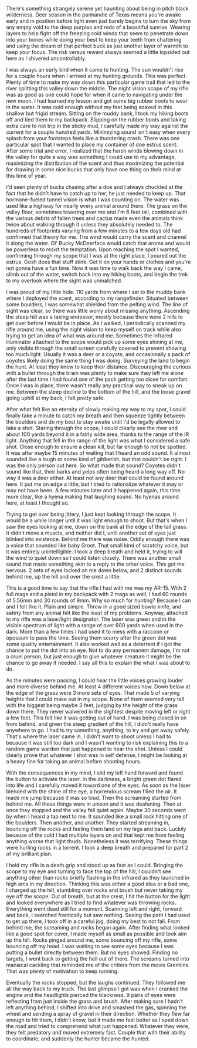 There's something strangely serene yet haunting about being in pitch black wilderness. Deer season in the panhandle of Texas means you're awake early and in position before light even just barely begins to turn the sky from any empty void to the deep purples and reds of a beautiful sunrise. Wearing layers to help fight off the freezing cold winds that seem to penetrate down into your bones while doing your best to keep your teeth from chattering and using the dream of that perfect buck as just another layer of warmth to keep your focus. The risk versus reward always seemed a little lopsided out here as I shivered uncontrollably.

I was always an early bird when it came to hunting. The sun wouldn't rise for a couple hours when I arrived at my hunting grounds. This was perfect. Plenty of time to make my way down this particular game trail that led to the river splitting this valley down the middle. The night vision scope of my rifle was as good as one could hope for when it came to navigating under the new moon. I had learned my lesson and got some big rubber boots to wear in the water. It was cold enough without my feet being soaked in this shallow but frigid stream. Sitting on the muddy bank, I took my hiking boots off and tied them to my backpack. Slipping on the rubber boots and taking extra care to not trip in the sticky mud, I carefully made my way against the current for a couple hundred yards. Minimizing sound isn't easy when every splash from your footsteps feels like a thundering crash. There was one particular spot that I wanted to place my container of doe estrus scent. After some trial and error, I realized that the harsh winds blowing down in the valley for quite a way was something I could use to my advantage, maximizing the distribution of the scent and thus maximizing the potential for drawing in some nice bucks that only have one thing on their mind at this time of year.

I'd seen plenty of bucks chasing after a doe and I always chuckled at the fact that he didn't have to catch up to her, he just needed to keep up. That hormone-fueled tunnel vision is what I was counting on. The water was used like a highway for nearly every animal around there. The grass on the valley floor, sometimes towering over me and I'm 6 feet tall, combined with the various debris of fallen trees and cactus made even the animals think twice about walking through it unless they absolutely needed to. The hundreds of footprints varying from a few minutes to a few days old had confirmed that theory for me. The wind would carry the scent and channel it along the water. Ol' Bucky McDeerface would catch that aroma and would be powerless to resist the temptation. Upon reaching the spot I wanted, confirming through my scope that I was at the right place, I poured out the estrus. Gosh does that stuff stink. Get it on your hands or clothes and you're not gonna have a fun time. Now it was time to walk back the way I came, climb out of the water, switch back into my hiking boots, and begin the trek to my overlook where the sight was unmatched.

I was proud of my little hide. 110 yards from where I sat to the muddy bank where I deployed the scent, according to my rangefinder. Situated between some boulders, I was somewhat shielded from the pelting wind. The line of sight was clear, so there was little worry about missing anything. Ascending the steep hill was a taxing endeavor, mostly because there were 2 hills to get over before I would be in place. As I walked, I periodically scanned my rifle around me, using the night vision to keep myself on track while also trying to get an idea of what was around me. Sometimes the infrared illuminator attached to the scope would pick up some eyes shining at me, only visible through the small screen carefully covered to prevent showing too much light. Usually it was a deer or a coyote, and occasionally a pack of coyotes likely doing the same thing I was doing. Surveying the land to begin the hunt. At least they knew to keep their distance. Discouraging the curious with a bullet through the brain was plenty to make sure they left me alone after the last time I had found one of the pack getting too close for comfort. Once I was in place, there wasn't really any practical way to sneak up on me. Between the steep decline to the bottom of the hill, and the loose gravel going uphill at my back, I felt pretty safe.

After what felt like an eternity of slowly making my way to my spot, I could finally take a minute to catch my breath and then squeeze tightly between the boulders and do my best to stay awake until I'd be legally allowed to take a shot. Staring through the scope, I could clearly see the river and about 100 yards beyond it in a fairly wide area, thanks to the range of the IR light. Anything that fell in the range of the light was what I considered a safe shot. Close enough to ensure a clean kill, but far enough to not be spotted. It was after maybe 15 minutes of waiting that I heard an odd sound. It almost sounded like a laugh or some kind of gibberish, but that couldn't be right. I was the only person out here. So what made that sound? Coyotes didn't sound like that, their barks and yelps often being heard a long way off. No way it was a deer either. At least not any deer that could be found around here. It put me on edge a little, but I tried to rationalize whatever it may or may not have been. A few minutes later and it happened again, this time more clear, like a hyena making that laughing sound. No hyenas around here, at least I thought so.

Trying to get over being jittery, I just kept looking through the scope. It would be a while longer until it was light enough to shoot. But that's when I saw the eyes looking at me, down on the bank at the edge of the tall grass. It didn't move a muscle, and neither did I, until another set of eyes just blinked into existence. Behind me there was noise. Oddly enough there was a voice that sounded like baby Groot. That small kind of scratchy voice, but it was entirely unintelligible. I took a deep breath and held it, trying to will the wind to quiet down so I could listen closely. There was another small sound that made something akin to a reply to the other voice. This got me nervous. 2 sets of eyes locked on me down below, and 2 distinct sounds behind me, up the hill and over the crest a little.

This is a good time to say that the rifle I had with me was my AR-15. With 2 full mags and a pistol in my backpack with 2 mags as well, I had 60 rounds of 5.56mm and 30 rounds of 9mm. Why so much for hunting? Because I can and I felt like it. Plain and simple. Throw in a good sized bowie knife, and safety from any animal felt like the least of my problems. Anyway, attached to my rifle was a laser/light designator. The laser was green and in the visible spectrum of light with a range of over 600 yards when used in the dark. More than a few times I had used it to mess with a raccoon or opossum to pass the time. Seeing them scurry after the green dot was some quality entertainment. It also worked well as a deterrent if I got the chance to put the dot into an eye. Not to do any permanent damage, I'm not a cruel person, but just enough to give whatever creature it might be the chance to go away if needed. I say all this to explain the what I was about to do. 

As the minutes were passing, I could hear the little voices growing louder and more diverse behind me. At least 4 different voices now. Down below at the edge of the grass were 3 more sets of eyes. That made 5 of varying heights that I could make out in my scope. None of them seemed very tall with the biggest being maybe 3 feet, judging by the height of the grass down there. They never waivered in the slightest despite moving left or right a few feet. This felt like it was getting out of hand. I was being closed in on from behind, and given the steep gradient of the hill, I didn't really have anywhere to go. I had to try something, anything, to try and get away safely. That's where the laser came in. I didn't want to shoot unless I had to because it was still too dark and I wasn't wanting to risk explaining this to a random game warden that just happened to hear the shot. Unless I could clearly prove that whatever I shot was in self defense, I might be looking at a heavy fine for taking an animal before shooting hours.

With the consequences in my mind, I slid my left hand forward and found the button to activate the laser. In the darkness, a bright green dot flared into life and I carefully moved it toward one of the eyes. As soon as the laser blended with the shine of the eye, a horrendous scream filled the air. It made me jump because it was so loud. Then the screaming started from behind me. All these things were in unison and it was deafening. Then at once they stopped and the valley fell quiet again. Maybe 30 seconds went by when I heard a tap next to me. It sounded like a small rock hitting one of the boulders. Then another, and another. They started streaming in, bouncing off the rocks and feeling them land on my legs and back. Luckily because of the cold I had multiple layers on and that kept me from feeling anything worse that light thuds. Nonetheless it was terrifying. These things were hurling rocks in a torrent. I took a deep breath and prepared for part 2 of my brilliant plan.

I held my rifle in a death grip and stood up as fast as I could. Bringing the scope to my eye and turning to face the top of the hill, I couldn't see anything other than rocks briefly flashing in the infrared as they launched in high arcs in my direction. Thinking this was either a good idea or a bad one, I charged up the hill, stumbling over rocks and brush but never taking my eye off the scope. Out of breath, but at the crest, I hit the button for the light and looked everywhere as I tried to find whatever was throwing rocks. Everything went dead still for a moment. Scanning left and right, forward and back, I searched frantically but saw nothing. Seeing the path I had used to get up there, I took off in a careful jog, doing my best to not fall. From behind me, the screaming and rocks began again. After finding what looked like a good spot for cover, I made myself as small as possible and took aim up the hill. Rocks pinged around me, some bouncing off my rifle, some bouncing off my head. I was waiting to see some eyes because I was putting a bullet directly between them. But no eyes showed. Finding no targets, I went back to getting the hell out of there. The screams turned into maniacal cackling that reminded me of the critters from the movie Gremlins. That was plenty of motivation to keep running.

Eventually the rocks stopped, but the laughs continued. They followed me all the way back to my truck. The last glimpse I got was when I cranked the engine and the headlights pierced the blackness. 9 pairs of eyes were reflecting from just inside the grass and brush. After making sure I hadn't left anything behind, I shifted into drive and smashed the gas, spinning the wheel and sending a spray of gravel in their direction. Whether they flew far enough to hit them, I didn't know, but it made me feel better as I sped down the road and tried to comprehend what just happened. Whatever they were, they felt predatory and moved extremely fast. Couple that with their ability to coordinate, and suddenly the hunter became the hunted.